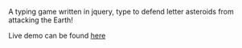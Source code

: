 A typing game written in jquery, type to defend letter asteroids from attacking the Earth!

Live demo can be found [here](https://vincent0408.github.io/final/)
